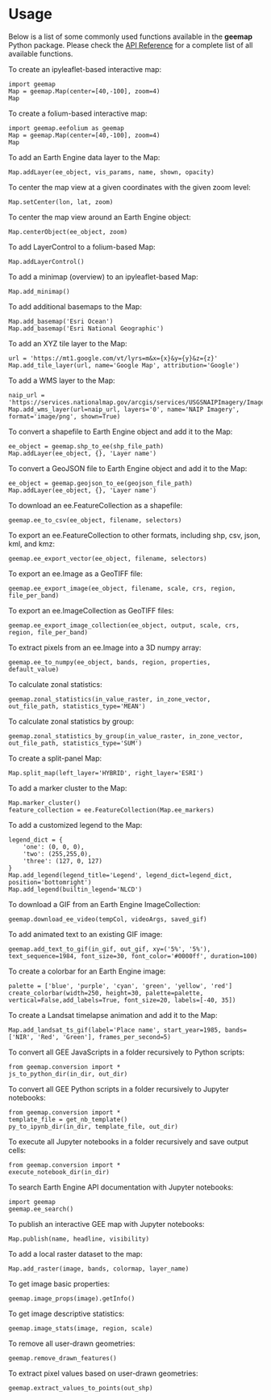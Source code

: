 # Usage

Below is a list of some commonly used functions available in the **geemap** Python package. Please check the [API Reference](https://geemap.org/geemap) for a complete list of all available functions.

To create an ipyleaflet-based interactive map:

    import geemap
    Map = geemap.Map(center=[40,-100], zoom=4)
    Map

To create a folium-based interactive map:

    import geemap.eefolium as geemap
    Map = geemap.Map(center=[40,-100], zoom=4)
    Map

To add an Earth Engine data layer to the Map:

    Map.addLayer(ee_object, vis_params, name, shown, opacity)

To center the map view at a given coordinates with the given zoom level:

    Map.setCenter(lon, lat, zoom)

To center the map view around an Earth Engine object:

    Map.centerObject(ee_object, zoom)

To add LayerControl to a folium-based Map:

    Map.addLayerControl()

To add a minimap (overview) to an ipyleaflet-based Map:

    Map.add_minimap()

To add additional basemaps to the Map:

    Map.add_basemap('Esri Ocean')
    Map.add_basemap('Esri National Geographic')

To add an XYZ tile layer to the Map:

    url = 'https://mt1.google.com/vt/lyrs=m&x={x}&y={y}&z={z}'
    Map.add_tile_layer(url, name='Google Map', attribution='Google')

To add a WMS layer to the Map:

    naip_url = 'https://services.nationalmap.gov/arcgis/services/USGSNAIPImagery/ImageServer/WMSServer?'
    Map.add_wms_layer(url=naip_url, layers='0', name='NAIP Imagery', format='image/png', shown=True)

To convert a shapefile to Earth Engine object and add it to the Map:

    ee_object = geemap.shp_to_ee(shp_file_path)
    Map.addLayer(ee_object, {}, 'Layer name')

To convert a GeoJSON file to Earth Engine object and add it to the Map:

    ee_object = geemap.geojson_to_ee(geojson_file_path)
    Map.addLayer(ee_object, {}, 'Layer name')

To download an ee.FeatureCollection as a shapefile:

    geemap.ee_to_csv(ee_object, filename, selectors)

To export an ee.FeatureCollection to other formats, including shp, csv,
json, kml, and kmz:

    geemap.ee_export_vector(ee_object, filename, selectors)

To export an ee.Image as a GeoTIFF file:

    geemap.ee_export_image(ee_object, filename, scale, crs, region, file_per_band)

To export an ee.ImageCollection as GeoTIFF files:

    geemap.ee_export_image_collection(ee_object, output, scale, crs, region, file_per_band)

To extract pixels from an ee.Image into a 3D numpy array:

    geemap.ee_to_numpy(ee_object, bands, region, properties, default_value)

To calculate zonal statistics:

    geemap.zonal_statistics(in_value_raster, in_zone_vector, out_file_path, statistics_type='MEAN')

To calculate zonal statistics by group:

    geemap.zonal_statistics_by_group(in_value_raster, in_zone_vector, out_file_path, statistics_type='SUM')

To create a split-panel Map:

    Map.split_map(left_layer='HYBRID', right_layer='ESRI')

To add a marker cluster to the Map:

    Map.marker_cluster()
    feature_collection = ee.FeatureCollection(Map.ee_markers)

To add a customized legend to the Map:

    legend_dict = {
        'one': (0, 0, 0),
        'two': (255,255,0),
        'three': (127, 0, 127)
    }
    Map.add_legend(legend_title='Legend', legend_dict=legend_dict, position='bottomright')
    Map.add_legend(builtin_legend='NLCD')

To download a GIF from an Earth Engine ImageCollection:

    geemap.download_ee_video(tempCol, videoArgs, saved_gif)

To add animated text to an existing GIF image:

    geemap.add_text_to_gif(in_gif, out_gif, xy=('5%', '5%'), text_sequence=1984, font_size=30, font_color='#0000ff', duration=100)

To create a colorbar for an Earth Engine image:

    palette = ['blue', 'purple', 'cyan', 'green', 'yellow', 'red']
    create_colorbar(width=250, height=30, palette=palette, vertical=False,add_labels=True, font_size=20, labels=[-40, 35])

To create a Landsat timelapse animation and add it to the Map:

    Map.add_landsat_ts_gif(label='Place name', start_year=1985, bands=['NIR', 'Red', 'Green'], frames_per_second=5)

To convert all GEE JavaScripts in a folder recursively to Python
scripts:

    from geemap.conversion import *
    js_to_python_dir(in_dir, out_dir)

To convert all GEE Python scripts in a folder recursively to Jupyter
notebooks:

    from geemap.conversion import *
    template_file = get_nb_template()
    py_to_ipynb_dir(in_dir, template_file, out_dir)

To execute all Jupyter notebooks in a folder recursively and save output
cells:

    from geemap.conversion import *
    execute_notebook_dir(in_dir) 

To search Earth Engine API documentation with Jupyter notebooks:

    import geemap
    geemap.ee_search()

To publish an interactive GEE map with Jupyter notebooks:

    Map.publish(name, headline, visibility)

To add a local raster dataset to the map:

    Map.add_raster(image, bands, colormap, layer_name)

To get image basic properties:

    geemap.image_props(image).getInfo()

To get image descriptive statistics:

    geemap.image_stats(image, region, scale)

To remove all user-drawn geometries:

    geemap.remove_drawn_features()

To extract pixel values based on user-drawn geometries:

    geemap.extract_values_to_points(out_shp)